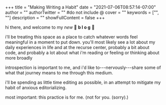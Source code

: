 +++
title = "Making Writing a Habit"
date = "2021-07-06T08:57:14-07:00"
author = ""
authorTwitter = "" #do not include @
cover = ""
keywords = ["", ""]
description = ""
showFullContent = false
+++

hi there, and welcome to my *new* 🎉 **b l o g** 🎉

i'll be treating this space as a place to catch whatever words feel meaningful in a moment to put down. you'll most likely see a lot about my daily experiences in life and at the recurse center, probably a bit about code, and probably a lot about what i'm reading or feeling or thinking about more broadly 

introspection is important to me, and i'd like to---nervously---share some of what that journey means to me through this medium. 

i'll be spending as little time editing as possible, in an attempt to mitigate my habit of anxious editorializing. 

most important: this practice is for me. (not for you. (sorry).)  